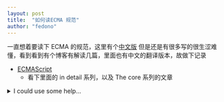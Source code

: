 ```yaml
---
layout: post
title:  "如何读ECMA 规范"
author: "fedono"
---
```


一直想着要读下 ECMA 的规范，这里有个[中文版](http://yanhaijing.com/es5/#about) 但是还是有很多写的很生涩难懂，看到看到有个博客有解读几篇，里面也有中文的翻译版本，故做下记录

- [ECMAScript](http://dmitrysoshnikov.com/ecmascript/)
  - 看下里面的 in detail 系列，以及 The core 系列的文章

<details>
    <summary>I could use some help...</summary>
    <p>

        ```c#
        public class Order
        {
        public int OrderId { get; set; }
        public int CustomerId { get; set; }

        public List<int> Products { get; set; }
        }
        ```

    </p>
</details>
